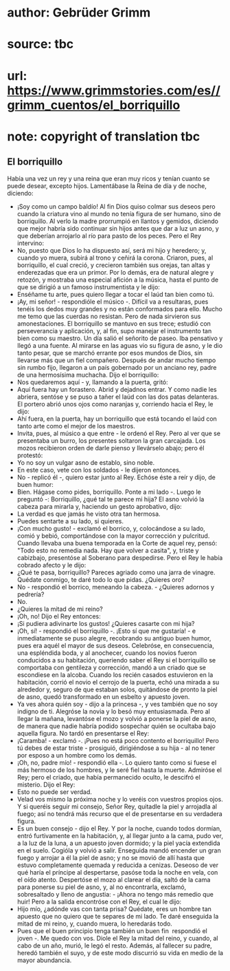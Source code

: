 # author: Gebrüder Grimm
# source: tbc
# url: https://www.grimmstories.com/es//grimm_cuentos/el_borriquillo
# note: copyright of translation tbc

## El borriquillo 

Había una vez un rey y una reina que eran muy ricos y tenían cuanto se
puede desear, excepto hijos. Lamentábase la Reina de día y de noche,
diciendo:
- ¡Soy como un campo baldío!
Al fin Dios quiso colmar sus deseos pero cuando la criatura vino al
mundo no tenía figura de ser humano, sino de borriquillo. Al verlo la
madre prorrumpió en llantos y gemidos, diciendo que mejor habría sido
continuar sin hijos antes que dar a luz un asno, y que deberían
arrojarlo al río para pasto de los peces. Pero el Rey intervino:
- No, puesto que Dios lo ha dispuesto así, será mi hijo y heredero; y,
cuando yo muera, subirá al trono y ceñirá la corona.
Criaron, pues, al borriquillo, el cual creció, y crecieron también sus
orejas, tan altas y enderezadas que era un primor. Por lo demás, era de
natural alegre y retozón, y mostraba una especial afición a la música,
hasta el punto de que se dirigió a un famoso instrumentista y le dijo:
- Enséñame tu arte, pues quiero llegar a tocar el laúd tan bien como
tú.
- ¡Ay, mi señor! - respondióle el músico -. Difícil va a resultaras,
pues tenéis los dedos muy grandes y no están conformados para ello.
Mucho me temo que las cuerdas no resistan.
Pero de nada sirvieron sus amonestaciones. El borriquillo se mantuvo en
sus trece; estudió con perseverancia y aplicación, y, al fin, supo
manejar el instrumento tan bien como su maestro.
Un día salió el señorito de paseo. Iba pensativo y llegó a una fuente.
Al mirarse en las aguas vio su figura de asno, y le dio tanto pesar, que
se marchó errante por esos mundos de Dios, sin llevarse más que un fiel
compañero. Después de andar mucho tiempo sin rumbo fijo, llegaron a un
país gobernado por un anciano rey, padre de una hermosísima muchacha.
Dijo el borriquillo:
- Nos quedaremos aquí - y, llamando a la puerta, gritó:
- Aquí fuera hay un forastero. Abrid y dejadnos entrar.
Y como nadie les abriera, sentóse y se puso a tañer el laúd con las dos
patas delanteras. El portero abrió unos ojos como naranjas y, corriendo
hacia el Rey, le dijo:
- Ahí fuera, en la puerta, hay un borriquillo que está tocando el laúd
con tanto arte como el mejor de los maestros.
- Invita, pues, al músico a que entre - le ordenó el Rey. Pero al ver
que se presentaba un burro, los presentes soltaron la gran carcajada.
Los mozos recibieron orden de darle pienso y llevárselo abajo; pero él
protestó:
- Yo no soy un vulgar asno de establo, sino noble.
- En este caso, vete con los soldados - le dijeron entonces.
- No - replicó él -, quiero estar junto al Rey.
Echóse éste a reír y dijo, de buen humor:
- Bien. Hágase como pides, borriquillo. Ponte a mi lado -. Luego le
preguntó -: Borriquillo, ¿qué tal te parece mi hija?
El asno volvió la cabeza para mirarla y, haciendo un gesto aprobativo,
dijo:
- La verdad es que jamás he visto otra tan hermosa.
- Puedes sentarte a su lado, si quieres.
- ¡Con mucho gusto! - exclamó el borrico, y, colocándose a su lado,
comió y bebió, comportándose con la mayor corrección y pulcritud.
Cuando llevaba una buena temporada en la Corte de aquel rey, pensó:
"Todo esto no remedia nada. Hay que volver a casita", y, triste y
cabizbajo, presentóse al Soberano para despedirse. Pero el Rey le había
cobrado afecto y le dijo:
- ¿Qué te pasa, borriquillo? Pareces agriado como una jarra de vinagre.
Quédate conmigo, te daré todo lo que pidas. ¿Quieres oro?
- No - respondió el borrico, meneando la cabeza. - ¿Quieres adornos y
pedrería?
- No.
- ¿Quieres la mitad de mi reino?
- ¡Oh, no!
Dijo el Rey entonces:
- ¡Si pudiera adivinarte los gustos! ¿Quieres casarte con mi hija?
- ¡Oh, sí! - respondió el borriquillo -. ¡Esto sí que me gustaría! - e
inmediatamente se puso alegre, recobrando su antiguo buen humor, pues
era aquél el mayor de sus deseos. Celebróse, en consecuencia, una
espléndida boda, y al anochecer, cuando los novios fueron conducidos a
su habitación, queriendo saber el Rey si el borriquillo se comportaba
con gentileza y corrección, mandó a un criado que se escondiese en la
alcoba. Cuando los recién casados estuvieron en la habitación, corrió el
novio el cerrojo de la puerta, echó una mirada a su alrededor y, seguro
de que estaban solos, quitándose de pronto la piel de asno, quedó
transformado en un esbelto y apuesto joven.
- Ya ves ahora quién soy - dijo a la princesa -, y ves también que no
soy indigno de ti.
Alegróse la novia y lo besó muy entusiasmada. Pero al llegar la mañana,
levantóse el mozo y volvió a ponerse la piel de asno, de manera que
nadie habría podido sospechar quién se ocultaba bajo aquella figura. No
tardó en presentarse el Rey:
- ¡Caramba! - exclamó -. ¡Pues no está poco contento el borriquillo!
Pero tú debes de estar triste - prosiguió, dirigiéndose a su hija - al
no tener por esposo a un hombre como los demás.
- ¡Oh, no, padre mío! - respondió ella -. Lo quiero tanto como si fuese
el más hermoso de los hombres, y le seré fiel hasta la muerte.
Admiróse el Rey; pero el criado, que había permanecido oculto, le
descifró el misterio. Dijo el Rey:
- Esto no puede ser verdad.
- Velad vos mismo la próxima noche y lo veréis con vuestros propios
ojos. Y si queréis seguir mi consejo, Señor Rey, quitadle la piel y
arrojadla al fuego; así no tendrá más recurso que el de presentarse en
su verdadera figura.
- Es un buen consejo - dijo el Rey.
Y por la noche, cuando todos dormían, entró furtivamente en la
habitación, y, al llegar junto a la cama, pudo ver, a la luz de la luna,
a un apuesto joven dormido; y la piel yacía extendida en el suelo.
Cogióla y volvió a salir. Enseguida mandó encender un gran fuego y
arrojar a él la piel de asno; y no se movió de allí hasta que estuvo
completamente quemada y reducida a cenizas. Deseoso de ver qué haría el
príncipe al despertarse, pasóse toda la noche en vela, con el oído
atento. Despertóse el mozo al clarear el día, saltó de la cama para
ponerse su piel de asno, y, al no encontrarla, exclamó, sobresaltado y
lleno de angustia: - ¡Ahora no tengo más remedio que huir!
Pero a la salida encontróse con el Rey, el cual le dijo:
- Hijo mío, ¿adónde vas con tanta prisa? Quédate, eres un hombre tan
apuesto que no quiero que te separes de mi lado. Te daré enseguida la
mitad de mi reino, y, cuando muera, lo heredarás todo.
- Pues que el buen principio tenga también un buen fin ­ respondió el
joven -. Me quedo con vos.
Diole el Rey la mitad del reino, y cuando, al cabo de un año, murió, le
legó el resto. Además, al fallecer su padre, heredó también el suyo, y
de este modo discurrió su vida en medio de la mayor abundancia.
